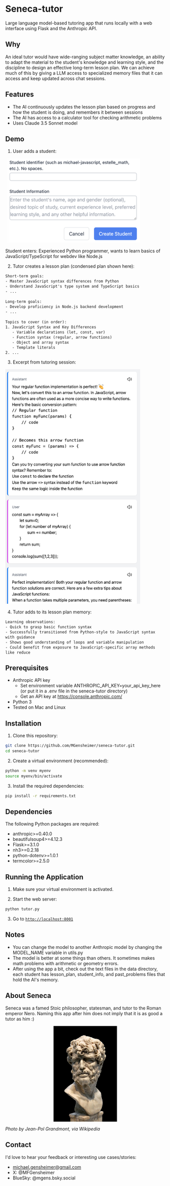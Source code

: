 # Seneca-tutor

Large language model-based tutoring app that runs locally with a web interface using Flask and the Anthropic API.

## Why

An ideal tutor would have wide-ranging subject matter knowledge, an ability to adapt the material to the student's knowledge and learning style, and the discipline to design an effective long-term lesson plan. We can achieve much of this by giving a LLM access to specialized memory files that it can access and keep updated across chat sessions.

## Features

- The AI continuously updates the lesson plan based on progress and how the student is doing, and remembers it between sessions
- The AI has access to a calculator tool for checking arithmetic problems
- Uses Claude 3.5 Sonnet model

## Demo

1. User adds a student:

<img src="readme_assets/new_student.png" width="425">

Student enters: Experienced Python programmer, wants to learn basics of JavaScript/TypeScript for webdev like Node.js

2. Tutor creates a lesson plan (condensed plan shown here):

```
Short-term goals:
- Master JavaScript syntax differences from Python
- Understand JavaScript's type system and TypeScript basics
- ...

Long-term goals:
- Develop proficiency in Node.js backend development
- ...

Topics to cover (in order):
1. JavaScript Syntax and Key Differences
   - Variable declarations (let, const, var)
   - Function syntax (regular, arrow functions)
   - Object and array syntax
   - Template literals
2. ...
```
3. Excerpt from tutoring session:

<img src="readme_assets/chat.png" width="425">

4. Tutor adds to its lesson plan memory:
```
Learning observations:
- Quick to grasp basic function syntax
- Successfully transitioned from Python-style to JavaScript syntax with guidance
- Shows good understanding of loops and variable manipulation
- Could benefit from exposure to JavaScript-specific array methods like reduce
```

## Prerequisites

- Anthropic API key
  - Set environment variable ANTHROPIC_API_KEY=your_api_key_here (or put it in a .env file in the seneca-tutor directory)
  - Get an API key at https://console.anthropic.com/
- Python 3
- Tested on Mac and Linux

## Installation

1. Clone this repository:

```bash
git clone https://github.com/MGensheimer/seneca-tutor.git
cd seneca-tutor
```

2. Create a virtual environment (recommended):

```bash
python -m venv myenv
source myenv/bin/activate
```

3. Install the required dependencies:

```bash
pip install -r requirements.txt
```

## Dependencies

The following Python packages are required:
- anthropic>=0.40.0
- beautifulsoup4>=4.12.3
- Flask>=3.1.0
- nh3>=0.2.18
- python-dotenv>=1.0.1
- termcolor>=2.5.0

## Running the Application

1. Make sure your virtual environment is activated.

2. Start the web server:

```bash
python tutor.py
```

3. Go to [`http://localhost:8001`](http://localhost:8001)

## Notes

- You can change the model to another Anthropic model by changing the MODEL_NAME variable in utils.py
- The model is better at some things than others. It sometimes makes math problems with arithmetic or geometry errors.
- After using the app a bit, check out the text files in the data directory, each student has lesson_plan, student_info, and past_problems files that hold the AI's memory.

## About Seneca

Seneca was a famed Stoic philosopher, statesman, and tutor to the Roman emperor Nero. Naming this app after him does not imply that it is as good a tutor as him :)

<img src="readme_assets/seneca.jpeg" width="200" alt="Seneca" style="display: block; margin: 0 auto;">

*Photo by Jean-Pol Grandmont, via Wikipedia*

## Contact

I'd love to hear your feedback or interesting use cases/stories:

- michael.gensheimer@gmail.com
- X: @MFGensheimer
- BlueSky: @mgens.bsky.social